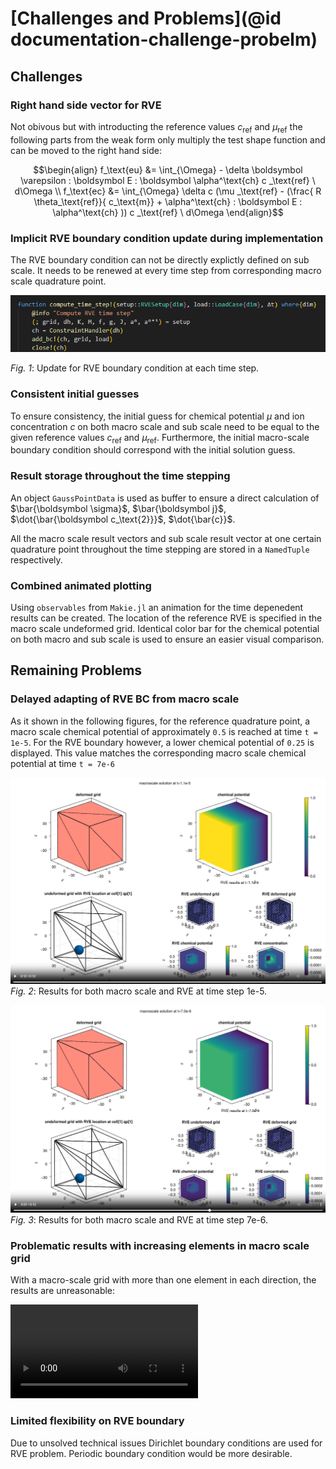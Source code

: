 # [Challenges and Problems](@id documentation-challenge-probelm)

## Challenges

### Right hand side vector for RVE

Not obivous but with introducting the reference values $c_\text{ref}$ and $\mu_\text{ref}$ the following parts from the weak form only multiply the test shape function and can be moved to the right hand side:
```math
\begin{align}
f_\text{eu} &= \int_{\Omega} - \delta \boldsymbol \varepsilon : \boldsymbol E : \boldsymbol \alpha^\text{ch}  c _\text{ref} \ d\Omega  
\\
f_\text{ec} &= \int_{\Omega} \delta c  (\mu _\text{ref} - (\frac{ R  \theta_\text{ref}}{ c_\text{m}} + \alpha^\text{ch} : \boldsymbol E : \alpha^\text{ch} ))  c _\text{ref} \ d\Omega
\end{align}
```

### Implicit RVE boundary condition update during implementation

The RVE boundary condition can not be directly explictly defined on sub scale. It needs to be renewed at every time step from corresponding macro scale quadrature point.

![alt text](BC.png)

*Fig. 1*: Update for RVE boundary condition at each time step.

### Consistent initial guesses

To ensure consistency, the initial guess for chemical potential $\mu$ and ion concentration $c$ on both macro scale and sub scale need to be equal to the given reference values $c_\text{ref}$ and $\mu_\text{ref}$. Furthermore, the initial macro-scale boundary condition should correspond with the initial solution guess.



### Result storage throughout the time stepping

An object ``GaussPointData`` is used as buffer to ensure a direct calculation of $\bar{\boldsymbol \sigma}$, $\bar{\boldsymbol j}$, $\dot{\bar{\boldsymbol c_\text{2}}}$, $\dot{\bar{c}}$.

All the macro scale result vectors and sub scale result vector at one certain quadrature point throughout the time stepping are stored in a ``NamedTuple`` respectively. 


### Combined animated plotting

Using ``observables`` from ``Makie.jl`` an animation for the time depenedent results can be created. The location of the reference RVE is specified in the macro scale undeformed grid. Identical color bar for the chemical potential on both macro and sub scale is used to ensure an easier visual comparison.





## Remaining Problems

### Delayed adapting of RVE BC from macro scale

As it shown in the following figures, for the reference quadrature point, a macro scale chemical potential of approximately `0.5` is reached at time  `t = 1e-5`. For the RVE boundary however, a lower chemical potential of `0.25` is displayed. This value matches the corresponding macro scale chemical potential at time `t = 7e-6`

![alt text](results_one_element_t_1e-5.png)
*Fig. 2*: Results for both macro scale and RVE at time step 1e-5.

![alt text](results_one_element_t_7e-6.png)
*Fig. 3*: Results for both macro scale and RVE at time step 7e-6.


### Problematic results with increasing elements in macro scale grid 

With a macro-scale grid with more than one element in each direction, the results are unreasonable:

![](Myresult_two_elements.mp4)





### Limited flexibility on RVE boundary

Due to unsolved technical issues Dirichlet boundary conditions are used for RVE problem. Periodic boundary condition would be more desirable.

